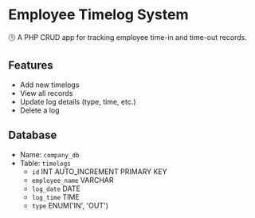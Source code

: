 # Employee Timelog System

🕒 A PHP CRUD app for tracking employee time-in and time-out records.

## Features
- Add new timelogs
- View all records
- Update log details (type, time, etc.)
- Delete a log

## Database
- Name: `company_db`
- Table: `timelogs`
  - `id` INT AUTO_INCREMENT PRIMARY KEY
  - `employee_name` VARCHAR
  - `log_date` DATE
  - `log_time` TIME
  - `type` ENUM('IN', 'OUT')
